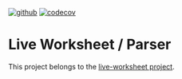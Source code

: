 [![github](https://github.com/live-worksheet/parser/workflows/CI/badge.svg)](https://github.com/live-worksheet/parser/actions) 
[![codecov](https://codecov.io/gh/live-worksheet/parser/branch/main/graph/badge.svg?token=AuMbdOa09k)](https://codecov.io/gh/live-worksheet/parser)

# Live Worksheet / Parser
This project belongs to the [live-worksheet project](https://github.com/live-worksheet).
